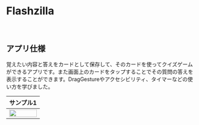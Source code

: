 # Flashzilla
　　
## アプリ仕様
覚えたい内容と答えをカードとして保存して、そのカードを使ってクイズゲームができるアプリです。また画面上のカードをタップすることでその質問の答えを表示することができます。DragGestureやアクセシビリティ、タイマーなどの使い方を学びました。

  |サンプル1|
|:-:|
|<img src="https://github.com/user-attachments/assets/1c277fe7-09ad-4b75-ac9b-82b1be45085e" width="100%">|
